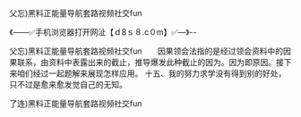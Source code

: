 父忘)黑料正能量导航套路视频社交fun

《——✅手机浏览器打开网沚【ｄ8ｓ８.c０m】✅—》--

父忘)黑料正能量导航套路视频社交fun　　因果领会法指的是经过领会资料中的因果联系，由资料中表露出来的截止，推导爆发此种截止的因为。因为即原因。接下来咱们经过一起题解来展现怎样应用。
	十五、我的努力求学没有得到别的好处，只不过是愈来愈发觉自己的无知。





了连)黑料正能量导航套路视频社交fun
